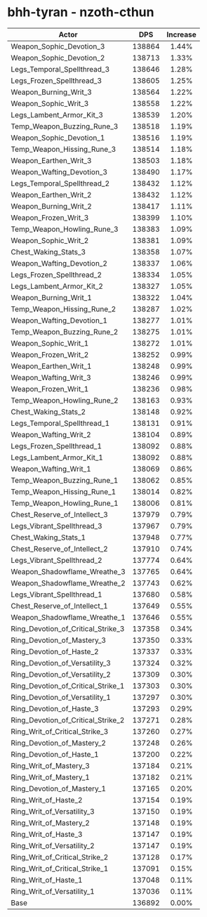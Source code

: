 # bhh-tyran - nzoth-cthun
| Actor | DPS | Increase |
|---|:---:|:---:|
|Weapon_Sophic_Devotion_3|138864|1.44%|
|Weapon_Sophic_Devotion_2|138713|1.33%|
|Legs_Temporal_Spellthread_3|138646|1.28%|
|Legs_Frozen_Spellthread_3|138605|1.25%|
|Weapon_Burning_Writ_3|138564|1.22%|
|Weapon_Sophic_Writ_3|138558|1.22%|
|Legs_Lambent_Armor_Kit_3|138539|1.20%|
|Temp_Weapon_Buzzing_Rune_3|138518|1.19%|
|Weapon_Sophic_Devotion_1|138516|1.19%|
|Temp_Weapon_Hissing_Rune_3|138514|1.18%|
|Weapon_Earthen_Writ_3|138503|1.18%|
|Weapon_Wafting_Devotion_3|138490|1.17%|
|Legs_Temporal_Spellthread_2|138432|1.12%|
|Weapon_Earthen_Writ_2|138432|1.12%|
|Weapon_Burning_Writ_2|138417|1.11%|
|Weapon_Frozen_Writ_3|138399|1.10%|
|Temp_Weapon_Howling_Rune_3|138383|1.09%|
|Weapon_Sophic_Writ_2|138381|1.09%|
|Chest_Waking_Stats_3|138358|1.07%|
|Weapon_Wafting_Devotion_2|138337|1.06%|
|Legs_Frozen_Spellthread_2|138334|1.05%|
|Legs_Lambent_Armor_Kit_2|138327|1.05%|
|Weapon_Burning_Writ_1|138322|1.04%|
|Temp_Weapon_Hissing_Rune_2|138287|1.02%|
|Weapon_Wafting_Devotion_1|138277|1.01%|
|Temp_Weapon_Buzzing_Rune_2|138275|1.01%|
|Weapon_Sophic_Writ_1|138272|1.01%|
|Weapon_Frozen_Writ_2|138252|0.99%|
|Weapon_Earthen_Writ_1|138248|0.99%|
|Weapon_Wafting_Writ_3|138246|0.99%|
|Weapon_Frozen_Writ_1|138236|0.98%|
|Temp_Weapon_Howling_Rune_2|138163|0.93%|
|Chest_Waking_Stats_2|138148|0.92%|
|Legs_Temporal_Spellthread_1|138131|0.91%|
|Weapon_Wafting_Writ_2|138104|0.89%|
|Legs_Frozen_Spellthread_1|138092|0.88%|
|Legs_Lambent_Armor_Kit_1|138092|0.88%|
|Weapon_Wafting_Writ_1|138069|0.86%|
|Temp_Weapon_Buzzing_Rune_1|138062|0.85%|
|Temp_Weapon_Hissing_Rune_1|138014|0.82%|
|Temp_Weapon_Howling_Rune_1|138006|0.81%|
|Chest_Reserve_of_Intellect_3|137979|0.79%|
|Legs_Vibrant_Spellthread_3|137967|0.79%|
|Chest_Waking_Stats_1|137948|0.77%|
|Chest_Reserve_of_Intellect_2|137910|0.74%|
|Legs_Vibrant_Spellthread_2|137774|0.64%|
|Weapon_Shadowflame_Wreathe_3|137765|0.64%|
|Weapon_Shadowflame_Wreathe_2|137743|0.62%|
|Legs_Vibrant_Spellthread_1|137680|0.58%|
|Chest_Reserve_of_Intellect_1|137649|0.55%|
|Weapon_Shadowflame_Wreathe_1|137646|0.55%|
|Ring_Devotion_of_Critical_Strike_3|137358|0.34%|
|Ring_Devotion_of_Mastery_3|137350|0.33%|
|Ring_Devotion_of_Haste_2|137337|0.33%|
|Ring_Devotion_of_Versatility_3|137324|0.32%|
|Ring_Devotion_of_Versatility_2|137309|0.30%|
|Ring_Devotion_of_Critical_Strike_1|137303|0.30%|
|Ring_Devotion_of_Versatility_1|137297|0.30%|
|Ring_Devotion_of_Haste_3|137293|0.29%|
|Ring_Devotion_of_Critical_Strike_2|137271|0.28%|
|Ring_Writ_of_Critical_Strike_3|137260|0.27%|
|Ring_Devotion_of_Mastery_2|137248|0.26%|
|Ring_Devotion_of_Haste_1|137200|0.22%|
|Ring_Writ_of_Mastery_3|137184|0.21%|
|Ring_Writ_of_Mastery_1|137182|0.21%|
|Ring_Devotion_of_Mastery_1|137165|0.20%|
|Ring_Writ_of_Haste_2|137154|0.19%|
|Ring_Writ_of_Versatility_3|137150|0.19%|
|Ring_Writ_of_Mastery_2|137148|0.19%|
|Ring_Writ_of_Haste_3|137147|0.19%|
|Ring_Writ_of_Versatility_2|137147|0.19%|
|Ring_Writ_of_Critical_Strike_2|137128|0.17%|
|Ring_Writ_of_Critical_Strike_1|137091|0.15%|
|Ring_Writ_of_Haste_1|137048|0.11%|
|Ring_Writ_of_Versatility_1|137036|0.11%|
|Base|136892|0.00%|
